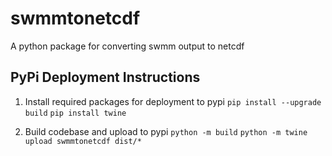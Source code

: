 # swmmtonetcdf
A python package for converting swmm output to netcdf

## PyPi Deployment Instructions

1. Install required packages for deployment to pypi
`pip install --upgrade build`
`pip install twine`

2. Build codebase and upload to pypi 
`python -m build`
`python -m twine upload swmmtonetcdf dist/*`